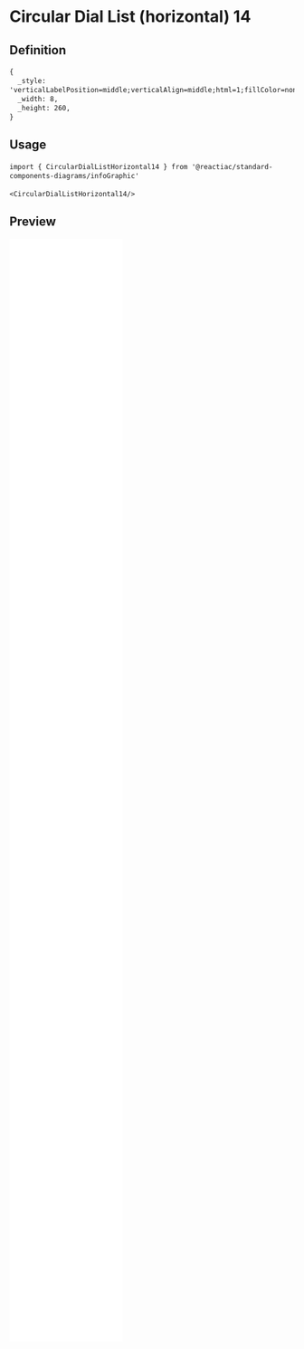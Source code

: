 # Circular Dial List (horizontal) 14

## Definition

```
{
  _style: 'verticalLabelPosition=middle;verticalAlign=middle;html=1;fillColor=none;strokeColor=none;fontSize=15;fontColor=#23445D;align=center;fontStyle=1;',
  _width: 8,
  _height: 260,
}
```

## Usage

```
import { CircularDialListHorizontal14 } from '@reactiac/standard-components-diagrams/infoGraphic'

<CircularDialListHorizontal14/>
```

## Preview

<img src="./circular-dial-list-horizontal-14.png" width="200"/>
